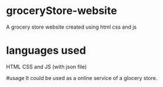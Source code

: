 # groceryStore-website
A grocery store website created using html css and js

# languages used
HTML CSS and JS (with json file)

#usage
It could be used as a online service of a glocery store.
